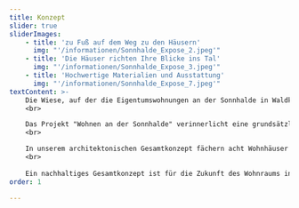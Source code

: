 ```yaml
---
title: Konzept
slider: true
sliderImages: 
    - title: 'zu Fuß auf dem Weg zu den Häusern'
      img: "'/informationen/Sonnhalde_Expose_2.jpeg'"
    - title: 'Die Häuser richten Ihre Blicke ins Tal'
      img: "'/informationen/Sonnhalde_Expose_3.jpeg'"
    - title: 'Hochwertige Materialien und Ausstattung'
      img: "'/informationen/Sonnhalde_Expose_7.jpeg'"
textContent: >-
    Die Wiese, auf der die Eigentumswohnungen an der Sonnhalde in Waldkirch entstehen, bietet eine schöne Sicht ins Elztal, ins Kohlenbachertal und auf den Kastelberg und schafft den Platz, um mehr Menschen in Waldkirch-Kollnau dieses Wohngefühl zu geben. Ein zeitgemäßes und zukünftiges Wohnen in verschiedenen Wohnungen für viele neue Bewohner\*innen und Ihre Familien soll hier einen Platz finden.
    <br>

    Das Projekt "Wohnen an der Sonnhalde" verinnerlicht eine grundsätzliche Idee für die Realisierung von 140 Wohnungen in Waldkirch im Elztal. Alle Bewohner\*innen bekommen ein Zuhause, eine Wohnung in der sie unbeschwert sind, sich geborgen fühlen und die Qualitäten dieses besonderen Ortes in Waldkirch im Schwarzwald erleben können.
    <br>

    In unserem architektonischen Gesamtkonzept fächern acht Wohnhäuser ihre Flügel in zwei Richtungen ins Tal und in Richtung der Zentren von Kollnau und Waldkirch , schaffen so freie Ausblicke und vermeiden in vielen Fällen die direkte Gegenüberstellung der Nachbarn in den verschwenden Eigentums- und Mietwohnungen. Die Fassade und Erscheinung der Mehrfamilienhäuser wird mit einer senkrechten Holzschalung der Waldstruktur angeglichen und fügt sich in so in das Gesamtbild aus Wald, Häusern und Lichtungen an der Sonnhalde in Kollnau ein. Das hölzerne und erdfarbene Bild der Häuser hat im Schwarzwald und im Elztal seine Tradition und verbindet sich unauffällig mit dem Farbfächer der Landschaft.
    <br>
    
    Ein nachhaltiges Gesamtkonzept ist für die Zukunft des Wohnraums in Waldkirch-Kollnau maßgeblich und wird in diesem Projekt durch die Ausrichtung und Stellung der Wohnhäuser sowie sorgfältig überlegte technische Ergänzungen und die Auswahl vieler nachhaltiger Materialien komplett. Nachhaltiges Wohnen im Schwarzwald und mit direkter Nähe zu Freiburg wird hier in Waldkirch-Kollnau entstehen.
order: 1
     
---
```

